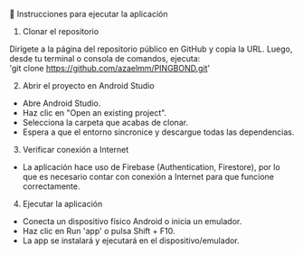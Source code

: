 🔧 Instrucciones para ejecutar la aplicación

1. Clonar el repositorio

Dirígete a la página del repositorio público en GitHub y copia la URL. Luego, desde tu terminal o consola de comandos, ejecuta:                                     
'git clone https://github.com/azaelmm/PINGBOND.git'

2. Abrir el proyecto en Android Studio

- Abre Android Studio.
- Haz clic en "Open an existing project".
- Selecciona la carpeta que acabas de clonar.
- Espera a que el entorno sincronice y descargue todas las dependencias.

3. Verificar conexión a Internet

- La aplicación hace uso de Firebase (Authentication, Firestore), por lo que es necesario contar con conexión a Internet para que funcione correctamente.

4. Ejecutar la aplicación

- Conecta un dispositivo físico Android o inicia un emulador.
- Haz clic en Run 'app' o pulsa Shift + F10.
- La app se instalará y ejecutará en el dispositivo/emulador.
